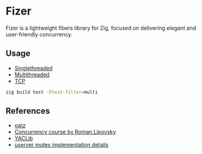 # Fizer
Fizer is a lightweight fibers library for Zig, focused on delivering elegant and user-friendly concurrency.

## Usage
- [Singlethreaded](src/test_singlethreaded.zig)
- [Multithreaded](src/test_multithreaded.zig)
- [TCP](src/test_tcp.zig)

```bash
zig build test -Dtest-filter=multi
```

## References
- [oatz](https://github.com/SuperAuguste/oatz)
- [Concurrency course by Roman Lipovsky](https://www.youtube.com/watch?v=eBQi3Y2p_eQ&list=PL4_hYwCyhAva37lNnoMuBcKRELso5nvBm&index=5)
- [YACLib](https://github.com/YACLib/YACLib)
- [userver mutex implementation details](https://www.youtube.com/live/DgS9p40-Xfw?si=nuvGcwo2XOk2DU0m&t=424)
